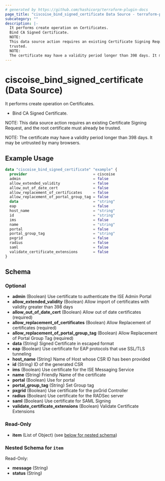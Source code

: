 ```yaml
---
# generated by https://github.com/hashicorp/terraform-plugin-docs
page_title: "ciscoise_bind_signed_certificate Data Source - terraform-provider-ciscoise"
subcategory: ""
description: |-
  It performs create operation on Certificates.
  Bind CA Signed Certificate.
  NOTE:
  This data source action requires an existing Certificate Signing Request, and the root certificate must already be
  trusted.
  NOTE:
  The certificate may have a validity period longer than 398 days. It may be untrusted by many browsers.
---
```


# ciscoise_bind_signed_certificate (Data Source)

It performs create operation on Certificates.



- Bind CA Signed Certificate.

NOTE:
This data source action requires an existing Certificate Signing Request, and the root certificate must already be
trusted.

NOTE:
The certificate may have a validity period longer than 398 days. It may be untrusted by many browsers.

## Example Usage

```terraform
data "ciscoise_bind_signed_certificate" "example" {
  provider                              = ciscoise
  admin                                 = false
  allow_extended_validity               = false
  allow_out_of_date_cert                = false
  allow_replacement_of_certificates     = false
  allow_replacement_of_portal_group_tag = false
  data                                  = "string"
  eap                                   = false
  host_name                             = "string"
  id                                    = "string"
  ims                                   = false
  name                                  = "string"
  portal                                = false
  portal_group_tag                      = "string"
  pxgrid                                = false
  radius                                = false
  saml                                  = false
  validate_certificate_extensions       = false
}
```

<!-- schema generated by tfplugindocs -->
## Schema

### Optional

- **admin** (Boolean) Use certificate to authenticate the ISE Admin Portal
- **allow_extended_validity** (Boolean) Allow import of certificates with validity greater than 398 days
- **allow_out_of_date_cert** (Boolean) Allow out of date certificates (required)
- **allow_replacement_of_certificates** (Boolean) Allow Replacement of certificates (required)
- **allow_replacement_of_portal_group_tag** (Boolean) Allow Replacement of Portal Group Tag (required)
- **data** (String) Signed Certificate in escaped format
- **eap** (Boolean) Use certificate for EAP protocols that use SSL/TLS tunneling
- **host_name** (String) Name of Host whose CSR ID has been provided
- **id** (String) ID of the generated CSR
- **ims** (Boolean) Use certificate for the ISE Messaging Service
- **name** (String) Friendly Name of the certificate
- **portal** (Boolean) Use for portal
- **portal_group_tag** (String) Set Group tag
- **pxgrid** (Boolean) Use certificate for the pxGrid Controller
- **radius** (Boolean) Use certificate for the RADSec server
- **saml** (Boolean) Use certificate for SAML Signing
- **validate_certificate_extensions** (Boolean) Validate Certificate Extensions

### Read-Only

- **item** (List of Object) (see [below for nested schema](#nestedatt--item))

<a id="nestedatt--item"></a>
### Nested Schema for `item`

Read-Only:

- **message** (String)
- **status** (String)


